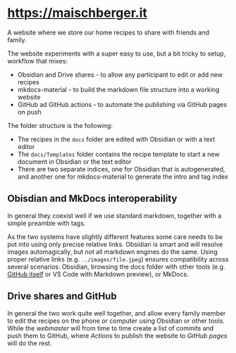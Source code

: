 # https://maischberger.it

A website where we store our home recipes to share with friends and family.

The website experiments with a super easy to use, but a bit tricky to setup, workflow that mixes:

- Obsidian and Drive shares - to allow any participant to edit or add new recipes
- mkdocs-material - to build the markdown file structure into a working website
- GitHub ad GitHub actions - to automate the publishing via GitHub pages on push

The folder structure is the following:

- The recipes in the `docs` folder are edited with Obsidian or with a text editor
- The `docs/Templates` folder contains the recipe template to start a new document in Obsidian or the text editor
- There are two separate indices, one for Obsidian that is autogenerated, and another one for mkdocs-material to generate the intro and tag index

## Obisdian and MkDocs interoperability

In general they coexist well if we use standard markdown, together with a simple preamble with tags.

As the two systems have slightly different features some care needs to be put into using only precise relative links. Obsidian is smart and will resolve images automagically, but not all markdown engines do the same. Using proper relative links (e.g. `../images/file.jpeg`) ensures compatibility across several scenarios: Obsidian, browsing the docs folder with other tools (e.g. [GitHub itself](https://github.com/baol/recipes/blob/main/docs/Basi/Cipolle%20sottaceto.md) or VS Code with Markdown preview), or MkDocs.

## Drive shares and GitHub

In general the two work quite well together, and allow every family member to edit the recipes on the phone or computer using Obsidian or other tools. While the _webmaster_ will from time to time create a list of commits and push them to GitHub, where _Actions_ to publish the website to _GitHub pages_ will do the rest.
